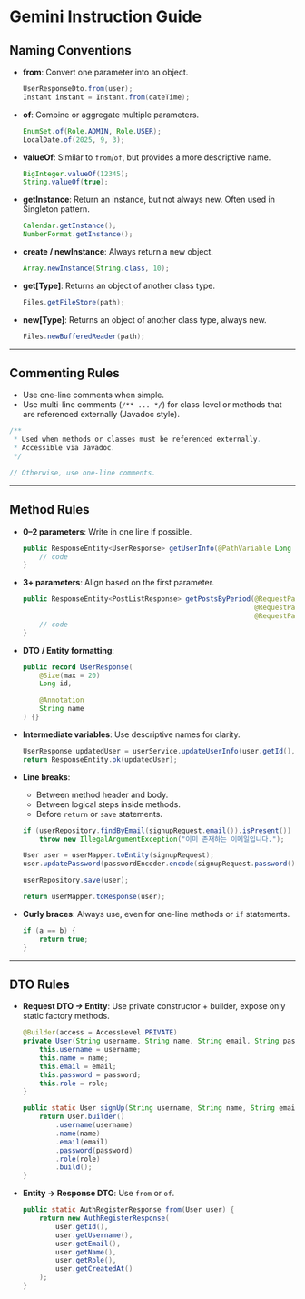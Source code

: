 # Gemini Instruction Guide

## Naming Conventions

* **from**: Convert one parameter into an object.

  ```java
  UserResponseDto.from(user);
  Instant instant = Instant.from(dateTime);
  ```

* **of**: Combine or aggregate multiple parameters.

  ```java
  EnumSet.of(Role.ADMIN, Role.USER);
  LocalDate.of(2025, 9, 3);
  ```

* **valueOf**: Similar to `from`/`of`, but provides a more descriptive name.

  ```java
  BigInteger.valueOf(12345);
  String.valueOf(true);
  ```

* **getInstance**: Return an instance, but not always new. Often used in Singleton pattern.

  ```java
  Calendar.getInstance();
  NumberFormat.getInstance();
  ```

* **create / newInstance**: Always return a new object.

  ```java
  Array.newInstance(String.class, 10);
  ```

* **get[Type]**: Returns an object of another class type.

  ```java
  Files.getFileStore(path);
  ```

* **new[Type]**: Returns an object of another class type, always new.

  ```java
  Files.newBufferedReader(path);
  ```

---

## Commenting Rules

* Use one-line comments when simple.
* Use multi-line comments (`/** ... */`) for class-level or methods that are referenced externally (Javadoc style).

```java
/**
 * Used when methods or classes must be referenced externally.
 * Accessible via Javadoc.
 */

// Otherwise, use one-line comments.
```

---

## Method Rules

* **0–2 parameters**: Write in one line if possible.

  ```java
  public ResponseEntity<UserResponse> getUserInfo(@PathVariable Long userId) {
      // code
  }
  ```

* **3+ parameters**: Align based on the first parameter.

  ```java
  public ResponseEntity<PostListResponse> getPostsByPeriod(@RequestParam LocalDateTime startDate,
                                                           @RequestParam LocalDateTime endDate,
                                                           @RequestParam(defaultValue = "0") int page) {
      // code
  }
  ```

* **DTO / Entity formatting**:

  ```java
  public record UserResponse(
      @Size(max = 20)
      Long id,

      @Annotation
      String name
  ) {}
  ```

* **Intermediate variables**: Use descriptive names for clarity.

  ```java
  UserResponse updatedUser = userService.updateUserInfo(user.getId(), request);
  return ResponseEntity.ok(updatedUser);
  ```

* **Line breaks**:

  * Between method header and body.
  * Between logical steps inside methods.
  * Before `return` or `save` statements.

  ```java
  if (userRepository.findByEmail(signupRequest.email()).isPresent())
      throw new IllegalArgumentException("이미 존재하는 이메일입니다.");

  User user = userMapper.toEntity(signupRequest);
  user.updatePassword(passwordEncoder.encode(signupRequest.password()));

  userRepository.save(user);

  return userMapper.toResponse(user);
  ```

* **Curly braces**: Always use, even for one-line methods or `if` statements.

  ```java
  if (a == b) {
      return true;
  }
  ```

---

## DTO Rules

* **Request DTO → Entity**: Use private constructor + builder, expose only static factory methods.

  ```java
  @Builder(access = AccessLevel.PRIVATE)
  private User(String username, String name, String email, String password, UserRole role) {
      this.username = username;
      this.name = name;
      this.email = email;
      this.password = password;
      this.role = role;
  }

  public static User signUp(String username, String name, String email, String password, UserRole role) {
      return User.builder()
          .username(username)
          .name(name)
          .email(email)
          .password(password)
          .role(role)
          .build();
  }
  ```

* **Entity → Response DTO**: Use `from` or `of`.

  ```java
  public static AuthRegisterResponse from(User user) {
      return new AuthRegisterResponse(
          user.getId(),
          user.getUsername(),
          user.getEmail(),
          user.getName(),
          user.getRole(),
          user.getCreatedAt()
      );
  }
  ```
